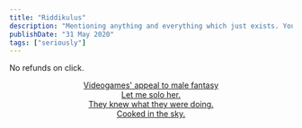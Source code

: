 ```yaml
---
title: "Riddikulus"
description: "Mentioning anything and everything which just exists. You may or may not find it funny. No refunds on this click. Also recommendations are welcome."
publishDate: "31 May 2020"
tags: ["seriously"]
---
```

<script defer src="https://cloud.umami.is/script.js" data-website-id="d8126afa-dc93-427c-a836-8e92a8586a7d"></script>

No refunds on click.
<br>
<p style="text-align: center;"><a href="https://youtu.be/G4cP7vR74fQ?si=V8LCVD7ATl0H8ywQ" target="_blank">Videogames' appeal to male fantasy</a>
<br>
<a href="https://youtu.be/0fckxZwX4Hs" target="_blank">Let me solo her.</a>
<br>
<a href="https://www.youtube.com/watch?v=A2KN9-xgGjA" target="_blank">They knew what they were doing.</a>
<br>
<a href="https://youtu.be/FOaGhE_sejI" target="_blank">Cooked in the sky.</a>

</p>
